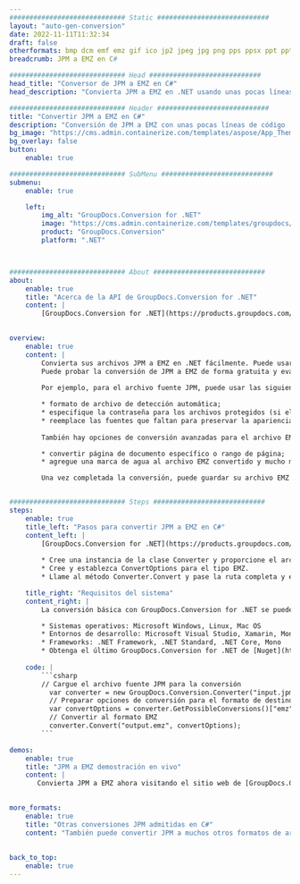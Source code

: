 ```yaml
---
############################# Static ############################
layout: "auto-gen-conversion"
date: 2022-11-11T11:32:34
draft: false
otherformats: bmp dcm emf emz gif ico jp2 jpeg jpg png pps ppsx ppt pptx psb psd svg svgz tga tif tiff webp wmf wmz
breadcrumb: JPM a EMZ en C#

############################# Head ############################
head_title: "Conversor de JPM a EMZ en C#"
head_description: "Convierta JPM a EMZ en .NET usando unas pocas líneas de código. Utilice la API de conversión de documentos de GroupDocs para convertir más de 160 formatos de archivo."

############################# Header ############################
title: "Convertir JPM a EMZ en C#"
description: "Conversión de JPM a EMZ con unas pocas líneas de código .NET"
bg_image: "https://cms.admin.containerize.com/templates/aspose/App_Themes/V3/images/bg/header1.png"
bg_overlay: false
button:
    enable: true

############################# SubMenu ############################
submenu:
    enable: true

    left:
        img_alt: "GroupDocs.Conversion for .NET"
        image: "https://cms.admin.containerize.com/templates/groupdocs/images/product-logos/90x90-noborder/groupdocs-conversion-net.png"
        product: "GroupDocs.Conversion"
        platform: ".NET"



############################# About ############################
about:
    enable: true
    title: "Acerca de la API de GroupDocs.Conversion for .NET"
    content: |
        [GroupDocs.Conversion for .NET](https://products.groupdocs.com/conversion/net/) se puede usar para convertir Microsoft Word, Excel, PowerPoint, PDF, Visio y otros formatos. GroupDocs.Conversion es una API independiente que es adecuada para sistemas internos y de back-end donde se requiere un alto rendimiento. No depende de ningún software como Microsoft u Open Office.
    

overview:
    enable: true
    content: |
        Convierta sus archivos JPM a EMZ en .NET fácilmente. Puede usar solo un par de líneas de código C# en cualquier plataforma de su elección, como Windows, Linux, macOS.
        Puede probar la conversión de JPM a EMZ de forma gratuita y evaluar la calidad de los resultados de la conversión. Junto con los escenarios de conversión de archivos simples, puede probar opciones más avanzadas para cargar el archivo de origen JPM y para guardar el resultado de salida EMZ. 
        
        Por ejemplo, para el archivo fuente JPM, puede usar las siguientes opciones de carga:

        * formato de archivo de detección automática;
        * especifique la contraseña para los archivos protegidos (si el formato de archivo lo admite);
        * reemplace las fuentes que faltan para preservar la apariencia del documento.
        
        También hay opciones de conversión avanzadas para el archivo EMZ:

        * convertir página de documento específico o rango de página;
        * agregue una marca de agua al archivo EMZ convertido y mucho más.

        Una vez completada la conversión, puede guardar su archivo EMZ en la ruta del archivo local o en cualquier almacenamiento de terceros como FTP, Amazon S3, Google Drive, Dropbox, etc. Tenga en cuenta que para convertir JPM a EMZ no es necesario instalar ningún software adicional, como MS Office, Open Office, Adobe Acrobat Reader, etc.


############################# Steps ############################
steps:
    enable: true
    title_left: "Pasos para convertir JPM a EMZ en C#"
    content_left: |
        [GroupDocs.Conversion for .NET](https://products.groupdocs.com/conversion/net/) facilita a los desarrolladores convertir un archivo JPM a EMZ con unas pocas líneas de código.
        
        * Cree una instancia de la clase Converter y proporcione el archivo JPM con la ruta completa
        * Cree y establezca ConvertOptions para el tipo EMZ.
        * Llame al método Converter.Convert y pase la ruta completa y el formato (EMZ) como parámetro

    title_right: "Requisitos del sistema"
    content_right: |
        La conversión básica con GroupDocs.Conversion for .NET se puede realizar en unos pocos pasos simples. Nuestras API son compatibles con todas las principales plataformas y sistemas operativos. Antes de ejecutar el código a continuación, asegúrese de tener instalados los siguientes requisitos previos en su sistema.

        * Sistemas operativos: Microsoft Windows, Linux, Mac OS
        * Entornos de desarrollo: Microsoft Visual Studio, Xamarin, MonoDevelop
        * Frameworks: .NET Framework, .NET Standard, .NET Core, Mono
        * Obtenga el último GroupDocs.Conversion for .NET de [Nuget](https://www.nuget.org/packages/groupdocs.conversion)
         
    code: |
        ```csharp    
        // Cargue el archivo fuente JPM para la conversión
          var converter = new GroupDocs.Conversion.Converter("input.jpm");
          // Preparar opciones de conversión para el formato de destino EMZ
          var convertOptions = converter.GetPossibleConversions()["emz"].ConvertOptions;
          // Convertir al formato EMZ
          converter.Convert("output.emz", convertOptions);
        ```

demos:
    enable: true
    title: "JPM a EMZ demostración en vivo"
    content: |
       Convierta JPM a EMZ ahora visitando el sitio web de [GroupDocs.Conversion App](https://products.groupdocs.app/conversion/family). La demostración en línea tiene las siguientes ventajas
          

more_formats:
    enable: true
    title: "Otras conversiones JPM admitidas en C#"
    content: "También puede convertir JPM a muchos otros formatos de archivo. Consulte la lista a continuación."
       
       
back_to_top:
    enable: true
---
```

